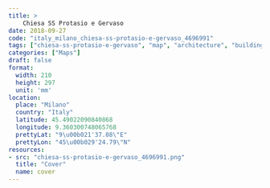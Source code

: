 ```yaml
---
title: > 
    Chiesa SS Protasio e Gervaso
date: 2018-09-27
code: "italy_milano_chiesa-ss-protasio-e-gervaso_4696991"
tags: ["chiesa-ss-protasio-e-gervaso", "map", "architecture", "buildings", "Milano", "Italy"]
categories: ["Maps"]
draft: false
format:
  width: 210
  height: 297
  unit: 'mm'
location:
  place: "Milano"
  country: "Italy"
  latitude: 45.49022090840868
  longitude: 9.360300748065768
  prettyLat: "9\u00b021'37.08\"E"
  prettyLon: "45\u00b029'24.79\"N"
resources:
- src: "chiesa-ss-protasio-e-gervaso_4696991.png"
  title: "Cover"
  name: cover
---
```

